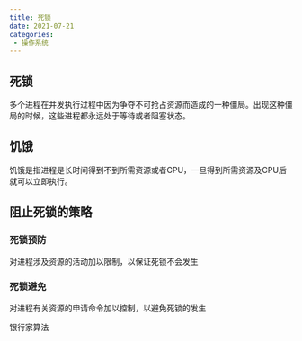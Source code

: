 ```yaml
---
title: 死锁
date: 2021-07-21
categories: 
 - 操作系统
---
```


## 死锁
多个进程在并发执行过程中因为争夺不可抢占资源而造成的一种僵局。出现这种僵局的时候，这些进程都永远处于等待或者阻塞状态。

## 饥饿
饥饿是指进程是长时间得到不到所需资源或者CPU，一旦得到所需资源及CPU后就可以立即执行。

## 阻止死锁的策略
### 死锁预防
对进程涉及资源的活动加以限制，以保证死锁不会发生

### 死锁避免
对进程有关资源的申请命令加以控制，以避免死锁的发生

银行家算法
